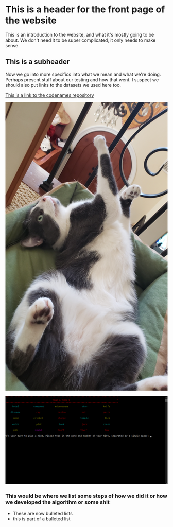 # This is a header for the front page of the website

This is an introduction to the website, and what it's mostly going to be about. We don't need it to be super complicated, it only needs to make sense.

## This is a subheader

Now we go into more specifics into what we mean and what we're doing. Perhaps present stuff about our testing and how that went. I suspect we should also put links to the datasets we used here too.

[This is a link to the codenames repository](https://github.com/XueweiYan/codenames-game-ai)

![This is a picture of a cat](img/picture_of_a_cat.jpg "Isn't he adorable?")

[![You fool!](img/codenames_game_example_1.png)](https://github.com/XueweiYan/codenames-game-ai "Is this how linked pictures function in this setup?")

### This would be where we list some steps of how we did it or how we developed the algorithm or some shit

- These are now bulleted lists
- this is part of a bulleted list
